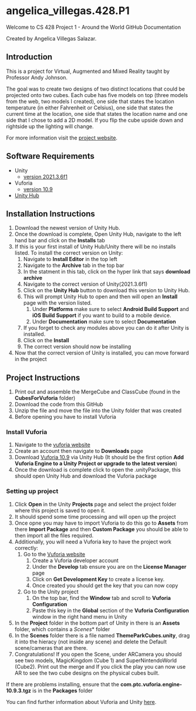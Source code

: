 # angelica_villegas.428.P1

Welcome to CS 428 Project 1 - Around the World GitHub Documentation 

Created by Angelica Villegas Salazar.

## Introduction
This is a project for Virtual, Augmented and Mixed Reality taught by Professor Andy Johnson. 

The goal was to create two designs of two distinct locations that could be projected onto two cubes. Each cube has five models on top (three models from the web, two models I created), one side that states the location temperature (in either Fahrenheit or Celsius), one side that states the current time at the location, one side that states the location name and one side that I chose to add a 2D model. If you flip the cube upside down and rightside up the lighting will change.

For more information visit the [project website](https://sites.google.com/uic.edu/cs428-angelica/project-1).

## Software Requirements

* Unity 
  - [version 2021.3.6f1](https://unity3d.com/unity/whats-new/2021.3.6) 
* Vuforia
  - [version 10.9](https://developer.vuforia.com/downloads/sdk?field_sdk_release_version_tid=58)
* [Unity Hub](https://unity3d.com/get-unity/download)

## Installation Instructions

1. Download the newest version of Unity Hub.
1. Once the download is complete, Open Unity Hub, navigate to the left hand bar and click on the **Installs** tab
1. If this is your first install of Unity Hub/Unity there will be no installs listed. To install the correct version on Unity:
    1. Navigate to **Install Editor** in the top left
    1. Navigate to the **Archive** tab in the top bar
    1. In the statment in this tab, click on the hyper link that says **download archive**
    1. Navigate to the correct version of Unity(2021.3.6f1)
    1. Click on the **Unity Hub** button to download this version to Unity Hub. 
    1. This will prompt Unity Hub to open and then will open an **Install** page with the version listed. 
        1. Under **Platforms** make sure to select **Android Build Support** and **iOS Build Support** if you want to build to a mobile device. 
        1. Under **Documentation** make sure to select **Documentation**
    1. If you forget to check any modules above you can do it after Unity is installed. 
    1. Click on the **Install**
    1. The correct version should now be installing
1. Now that the correct version of Unity is installed, you can move forward in the project


## Project Instructions

1. Print out and assemble the MergeCube and ClassCube (found in the **CubesForVuforia** folder)
1. Download the code from this GitHub
1. Unzip the file and move the file into the Unity folder that was created
1. Before opening you have to install Vuforia

### Install Vuforia

1. Navigate to the [vuforia website](https://developer.vuforia.com/)
1. Create an account then navigate to **Downloads** page 
1. Download [Vuforia 10.9](https://developer.vuforia.com/downloads/sdk) via Unity Hub (It should be the first option **Add Vuforia Engine to a Unity Project or upgrade to the latest version**)
1. Once the download is complete click to open the .unityPackage, this should open Unity Hub and download the Vuforia package

### Setting up project
1. Click **Open** in the Unity **Projects** page and select the project folder where this project is saved to open it.
1. It should spend some time processing and will open up the project
1. Once opne you may have to import Vuforia to do this go to **Assets** from there **Import Package** and then **Custom Package** you should be able to then import all the files required.  
1. Additionally, you will need a Vuforia key to have the project work correctly:
    1. Go to the [Vuforia website](https://developer.vuforia.com/vui/develop/licenses)
        1. Create a Vuforia developer account
        1. Under the **Develop** tab ensure you are on the **License Manager** page
        1. Click on **Get Development Key** to create a license key.
        1. Once created you should get the key that you can now copy
    1. Go to the Unity project
        1. On the top bar, find the **Window** tab and scroll to **Vuforia Configuration** 
        1. Paste this key in the **Global** section of the **Vuforia Configuration** window in the right hand menu in Unity
1. In the **Project** folder in the bottom part of Unity in there is an **Assets** folder, which contains a *Scenes** folder
1. In the **Scenes** folder there is a file named **ThemeParkCubes.unity**, drag it into the hieracy (not inside any scene) and delete the Default scene/cameras that are there. 
1. Congratulations! If you open the Scene, under ARCamera you should see two models, MagicKingdom (Cube 1) and SuperNintendoWorld (Cube2). Print out the merge and  If you click the play you can now use AR to see the two cube designs on the physical cubes built.


If there are problems installing, ensure that the **com.ptc.vuforia.engine-10.9.3.tgz** is in the **Packages** folder


You can find further information about Vuforia and Unity [here](https://library.vuforia.com/getting-started/getting-started-vuforia-engine-unity).

